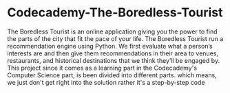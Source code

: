 # Codecademy-The-Boredless-Tourist
The Boredless Tourist is an online application giving you the power to find the parts of the city that fit the pace of your life. The Boredless Tourist run a recommendation engine using Python. We first evaluate what a person’s interests are and then give them recommendations in their area to venues, restaurants, and historical destinations that we think they’ll be engaged by.
This project since it comes as a learning part in the Codecademy's Computer Science part, is been divided into different parts. which means, we just don't get right into the solution rather it's a step-by-step code
